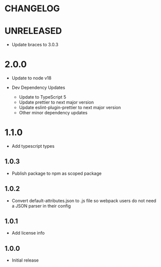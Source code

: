 # CHANGELOG

# UNRELEASED

- Update braces to 3.0.3

# 2.0.0

- Update to node v18

- Dev Dependency Updates
  - Update to TypeScript 5
  - Update prettier to next major version
  - Update eslint-plugin-prettier to next major version
  - Other minor dependency updates

# 1.1.0

- Add typescript types

## 1.0.3

- Publish package to npm as scoped package

## 1.0.2

- Convert default-attributes.json to .js file so webpack users do not need a JSON parser in their config

## 1.0.1

- Add license info

## 1.0.0

- Initial release
